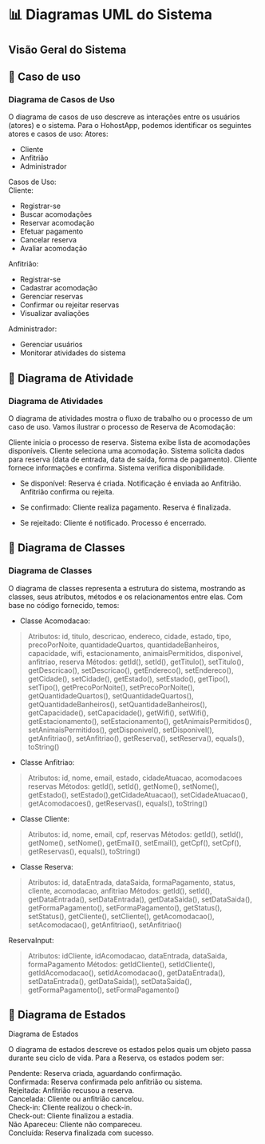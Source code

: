 # 📊 Diagramas UML do Sistema

## Visão Geral do Sistema

## 🔹 Caso de uso
### Diagrama de Casos de Uso

O diagrama de casos de uso descreve as interações entre os usuários (atores) e o sistema. Para o HohostApp, podemos identificar os seguintes atores e casos de uso:
Atores:
- Cliente
- Anfitrião
- Administrador

Casos de Uso:<br>
Cliente:
- Registrar-se
- Buscar acomodações
- Reservar acomodação
- Efetuar pagamento
- Cancelar reserva
- Avaliar acomodação

Anfitrião:
- Registrar-se
- Cadastrar acomodação
- Gerenciar reservas
- Confirmar ou rejeitar reservas
- Visualizar avaliações

Administrador:
- Gerenciar usuários
- Monitorar atividades do sistema

## 🔹 Diagrama de Atividade
### Diagrama de Atividades

O diagrama de atividades mostra o fluxo de trabalho ou o processo de um caso de uso.
Vamos ilustrar o processo de Reserva de Acomodação:

Cliente inicia o processo de reserva.
Sistema exibe lista de acomodações disponíveis.
Cliente seleciona uma acomodação.
Sistema solicita dados para reserva (data de entrada, data de saída, forma de pagamento).
Cliente fornece informações e confirma.
Sistema verifica disponibilidade.

- Se disponível:
Reserva é criada.
Notificação é enviada ao Anfitrião.
Anfitrião confirma ou rejeita.

- Se confirmado:
Cliente realiza pagamento.
Reserva é finalizada.

- Se rejeitado:
Cliente é notificado.
Processo é encerrado.

## 🔹 Diagrama de Classes
### Diagrama de Classes

O diagrama de classes representa a estrutura do sistema, mostrando as classes, seus atributos, métodos e os relacionamentos entre elas. Com base no código fornecido, temos:

- Classe Acomodacao:

> Atributos: id, titulo, descricao, endereco, cidade, estado, tipo, precoPorNoite, quantidadeQuartos, quantidadeBanheiros, capacidade, wifi, estacionamento, animaisPermitidos, disponivel, anfitriao, reserva
> Métodos: getId(), setId(), getTitulo(), setTitulo(), getDescricao(), setDescricao(), getEndereco(), setEndereco(), getCidade(), setCidade(), getEstado(), setEstado(), getTipo(), setTipo(), getPrecoPorNoite(), setPrecoPorNoite(), getQuantidadeQuartos(), setQuantidadeQuartos(), getQuantidadeBanheiros(), setQuantidadeBanheiros(), getCapacidade(), setCapacidade(), getWifi(), setWifi(), getEstacionamento(), setEstacionamento(), getAnimaisPermitidos(), setAnimaisPermitidos(), getDisponivel(), setDisponivel(), getAnfitriao(), setAnfitriao(), getReserva(), setReserva(), equals(), toString()

- Classe Anfitriao:
> Atributos: id, nome, email, estado, cidadeAtuacao, acomodacoes reservas
> Métodos: getId(), setId(), getNome(), setNome(), getEstado(), setEstado(),getCidadeAtuacao(), setCidadeAtuacao(), getAcomodacoes(), getReservas(), equals(), toString()

- Classe Cliente:
> Atributos: id, nome, email, cpf, reservas
> Métodos: getId(), setId(), getNome(), setNome(), getEmail(), setEmail(), getCpf(), setCpf(), getReservas(), equals(), toString()

- Classe Reserva:
> Atributos: id, dataEntrada, dataSaida, formaPagamento, status, cliente, acomodacao, anfitriao
> Métodos: getId(), setId(), getDataEntrada(), setDataEntrada(), getDataSaida(), setDataSaida(), getFormaPagamento(), setFormaPagamento(), getStatus(), setStatus(), getCliente(), setCliente(), getAcomodacao(), setAcomodacao(), getAnfitriao(), setAnfitriao()

ReservaInput:

> Atributos: idCliente, idAcomodacao, dataEntrada, dataSaida, formaPagamento
> Métodos: getIdCliente(), setIdCliente(), getIdAcomodacao(), setIdAcomodacao(), getDataEntrada(), setDataEntrada(), 
getDataSaida(), setDataSaida(), getFormaPagamento(), setFormaPagamento()

## 🔹 Diagrama de Estados
Diagrama de Estados

O diagrama de estados descreve os estados pelos quais um objeto passa durante seu ciclo de vida.
Para a Reserva, os estados podem ser:

Pendente: Reserva criada, aguardando confirmação.<br>
Confirmada: Reserva confirmada pelo anfitrião ou sistema.<br>
Rejeitada: Anfitrião recusou a reserva.<br>
Cancelada: Cliente ou anfitrião cancelou.<br>
Check-in: Cliente realizou o check-in.<br>
Check-out: Cliente finalizou a estadia.<br>
Não Apareceu: Cliente não compareceu.<br>
Concluída: Reserva finalizada com sucesso.